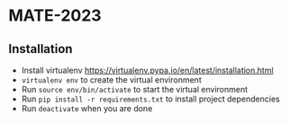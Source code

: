 # MATE-2023

## Installation
- Install virtualenv https://virtualenv.pypa.io/en/latest/installation.html
- `virtualenv env` to create the virtual environment
- Run `source env/bin/activate` to start the virtual environment
- Run `pip install -r requirements.txt` to install project dependencies
- Run `deactivate` when you are done
